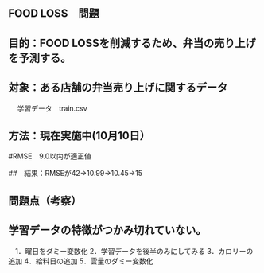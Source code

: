 ## FOOD LOSS　問題
## 目的：FOOD LOSSを削減するため、弁当の売り上げを予測する。

## 対象：ある店舗の弁当売り上げに関するデータ
　 学習データ　train.csv

## 方法：現在実施中(10月10日）

#RMSE　9.0以内が適正値
    
##　結果：RMSEが42→10.99→10.45→15

## 問題点（考察）

## 学習データの特徴がつかみ切れていない。
　1．曜日をダミー変数化
  2．学習データを後半のみにしてみる
  3．カロリーの追加
  4．給料日の追加
  5．雲量のダミー変数化



